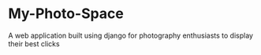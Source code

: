 # My-Photo-Space
A web application built using django for photography enthusiasts to display their best clicks
